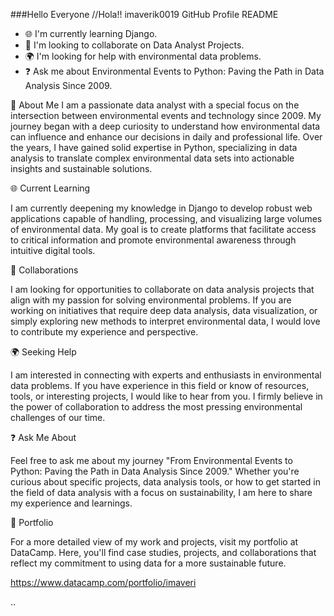 ###Hello Everyone //Hola!!
imaverik0019
GitHub Profile README

- 🌐 I'm currently learning Django.
- 🤝 I'm looking to collaborate on Data Analyst Projects.
- 🌍 I'm looking for help with environmental data problems.
- ❓ Ask me about Environmental Events to Python: Paving the Path in Data Analysis Since 2009.

  

🌱 About Me
I am a passionate data analyst with a special focus on the intersection between environmental events and technology since 2009. My journey began with a deep curiosity to understand how environmental data can influence and enhance our decisions in daily and professional life. Over the years, I have gained solid expertise in Python, specializing in data analysis to translate complex environmental data sets into actionable insights and sustainable solutions.

🌐 Current Learning

I am currently deepening my knowledge in Django to develop robust web applications capable of handling, processing, and visualizing large volumes of environmental data. My goal is to create platforms that facilitate access to critical information and promote environmental awareness through intuitive digital tools.

🤝 Collaborations

I am looking for opportunities to collaborate on data analysis projects that align with my passion for solving environmental problems. If you are working on initiatives that require deep data analysis, data visualization, or simply exploring new methods to interpret environmental data, I would love to contribute my experience and perspective.

🌍 Seeking Help

I am interested in connecting with experts and enthusiasts in environmental data problems. If you have experience in this field or know of resources, tools, or interesting projects, I would like to hear from you. I firmly believe in the power of collaboration to address the most pressing environmental challenges of our time.

❓ Ask Me About

Feel free to ask me about my journey "From Environmental Events to Python: Paving the Path in Data Analysis Since 2009." Whether you're curious about specific projects, data analysis tools, or how to get started in the field of data analysis with a focus on sustainability, I am here to share my experience and learnings.

🔗 Portfolio

For a more detailed view of my work and projects, visit my portfolio at DataCamp. Here, you'll find case studies, projects, and collaborations that reflect my commitment to using data for a more sustainable future.

   https://www.datacamp.com/portfolio/imaveri

..
